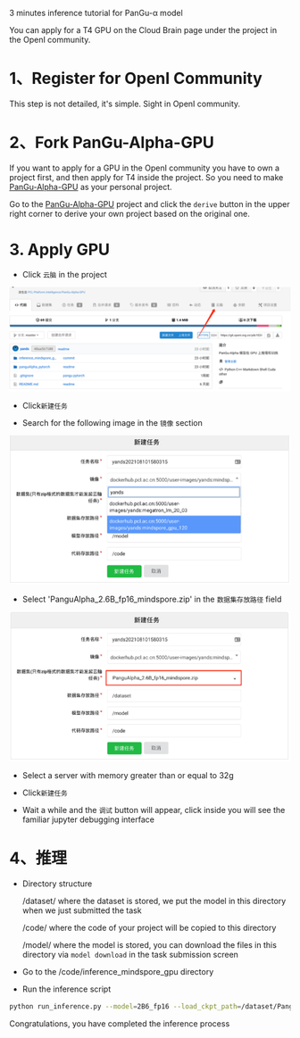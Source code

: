 3 minutes inference tutorial for PanGu-α model

You can apply for a T4 GPU on the Cloud Brain page under the project in the OpenI community.

# 1、Register for OpenI Community
This step is not detailed, it's simple. Sight in OpenI community.

# 2、Fork PanGu-Alpha-GPU
If you want to apply for a GPU in the OpenI community you have to own a project first, and then apply for T4 inside the project. So you need to make [PanGu-Alpha-GPU](https://git.openi.org.cn/PCL-Platform.Intelligence/PanGu-Alpha-GPU)
as your personal project.

Go to the [PanGu-Alpha-GPU](https://git.openi.org.cn/PCL-Platform.Intelligence/PanGu-Alpha-GPU) project and click the `derive` button in the upper right corner to derive your own project based on the original one.

# 3. Apply GPU

- Click `云脑` in the project

![img.png](images/choice-yunnao.png)

- Click`新建任务`

- Search for the following image in the `镜像` section

![img.png](images/chice-images.png)

- Select 'PanguAlpha_2.6B_fp16_mindspore.zip' in the `数据集存放路径` field

![img.png](images/choice-dataset.png)
- Select a server with memory greater than or equal to 32g
  
- Click`新建任务`

- Wait a while and the `调试` button will appear, click inside you will see the familiar jupyter debugging interface

# 4、推理
- Directory structure

  /dataset/   where the dataset is stored, we put the model in this directory when we just submitted the task

  /code/      where the code of your project will be copied to this directory

  /model/     where the model is stored, you can download the files in this directory via `model download` in the task submission screen

- Go to the /code/inference_mindspore_gpu directory

- Run the inference script

```bash
python run_inference.py --model=2B6_fp16 --load_ckpt_path=/dataset/PanguAlpha_2.6B_fp16.ckpt
```

Congratulations, you have completed the inference process
